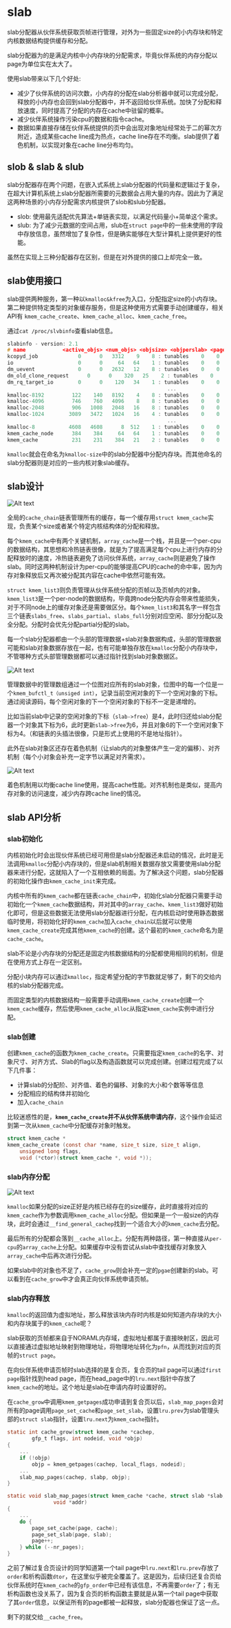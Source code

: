 # slab

slab分配器从伙伴系统获取页帧进行管理，对外为一些固定size的小内存块和特定内核数据结构提供缓存和分配。

slab分配器为的是满足内核中小内存块的分配需求，毕竟伙伴系统的内存分配以page为单位实在太大了。

使用slab带来以下几个好处:

- 减少了伙伴系统的访问次数，小内存的分配在slab分析器中就可以完成分配，释放的小内存也会回到slab分配器中，并不返回给伙伴系统。加快了分配和释放速度，同时提高了分配的内存在cache中驻留的概率。
- 减少伙伴系统操作污染cpu的数据和指令cache。
- 数据如果直接存储在伙伴系统提供的页中会出现对象地址经常处于二的幂次方附近，造成某些cache line成为热点，cache line存在不均衡。slab提供了着色机制，以实现对象在cache line分布均匀。

## slob & slab & slub

slab分配器存在两个问题，在嵌入式系统上slab分配器的代码量和逻辑过于复杂，在超大计算机系统上slab分配器所需要的元数据会占用大量的内存。因此为了满足这两种场景的小内存分配需求内核提供了slob和slub分配器。

- slob: 使用最先适配优先算法+单链表实现，以满足代码量小+简单这个需求。
- slub: 为了减少元数据的空间占用，slub在`struct page`中的一些未使用的字段中存放信息，虽然增加了复杂性，但是确实能够在大型计算机上提供更好的性能。

虽然在实现上三种分配器存在区别，但是在对外提供的接口上却完全一致。

## slab使用接口

slab提供两种服务，第一种以`kmalloc&kfree`为入口，分配指定size的小内存块。第二种提供特定类型的对象缓存服务，但是这种使用方式需要手动创建缓存，相关API有
`kmem_cache_create`、`kmem_cache_alloc`、`kmem_cache_free`。

通过`cat /proc/slvbinfo`查看slab信息。

```c
slabinfo - version: 2.1
# name            <active_objs> <num_objs> <objsize> <objperslab> <pagesperslab> : tunables <limit> <batchcount> <sharedfactor> : slabdata <active_slabs> <num_slabs> <sharedavail>
kcopyd_job             0      0   3312    9    8 : tunables    0    0    0 : slabdata      0      0      0
io                     0      0     64   64    1 : tunables    0    0    0 : slabdata      0      0      0
dm_uevent              0      0   2632   12    8 : tunables    0    0    0 : slabdata      0      0      0
dm_old_clone_request      0      0    320   25    2 : tunables    0    0    0 : slabdata      0      0      0
dm_rq_target_io        0      0    120   34    1 : tunables    0    0    0 : slabdata      0      0      0
                                                    ...
kmalloc-8192         122    140   8192    4    8 : tunables    0    0    0 : slabdata     35     35      0
kmalloc-4096         746    760   4096    8    8 : tunables    0    0    0 : slabdata     95     95      0
kmalloc-2048         906   1008   2048   16    8 : tunables    0    0    0 : slabdata     63     63      0
kmalloc-1024        3089   3472   1024   16    4 : tunables    0    0    0 : slabdata    217    217      0
                                                    ...
kmalloc-8           4608   4608      8  512    1 : tunables    0    0    0 : slabdata      9      9      0
kmem_cache_node      384    384     64   64    1 : tunables    0    0    0 : slabdata      6      6      0
kmem_cache           231    231    384   21    2 : tunables    0    0    0 : slabdata     11     11      0
```

`kmalloc`就会在命名为`kmalloc-size`中的slab分配器中分配内存块。而其他命名的slab分配器则是对应的一些内核对象slab缓存。

## slab设计

![Alt text](../imgs/slab.png)

全局的`cache_chain`链表管理所有的缓存，每一个缓存用`struct kmem_cache`实现，负责某个size或者某个特定内核结构体的分配和释放。

每个`kmem_cache`中有两个关键机制，`array_cache`是一个栈，并且是一个per-cpu的数据结构，其思想和冷热链表很像，就是为了提高满足每个cpu上进行内存的分配释放时的速度，冷热链表避免了访问伙伴系统，`array_cache`则是避免了操作slab。同时这两种机制设计为per-cpu的能够提高CPU的cache的命中率，因为内存对象释放后又再次被分配其内容在cache中依然可能有效。

`struct kmem_list3`则负责管理从伙伴系统分配的页帧以及页帧内的对象。`kmem_list3`是一个per-node的数据结构，毕竟跨node分配内存会带来性能损失，对于不同node上的缓存对象还是需要做区分。每个`kmem_list3`和其名字一样包含三个链表`slabs_free`、`slabs_partial`、`slabs_full`分别对应空闲、部分分配以及全分配。分配时会优先分配partial分配的slab。

每一个slab分配器都由一个头部的管理数据+slab对象数据构成，头部的管理数据可能和slab对象数据存放在一起，也有可能单独存放在`kmalloc`分配小内存块中，不管哪种方式头部管理数据都可以通过指针找到slab对象数据区。

![Alt text](../imgs/slab-object.png)

管理数据中的管理数组通过一个位图对应所有的slab对象，位图中的每一个位是一个`kmem_bufctl_t（unsiged int）`，记录当前空闲对象的下一个空闲对象的下标。通过阅读源码，每个空闲对象的下一个空闲对象的下标不一定是递增的。

比如当前slab中记录的空闲对象的下标（`slab->free`）是4，此时归还给slab分配器一个对象其下标为6，此时更新`slab->free`为6，并且对象6的下一个空闲对象下标为4。（和链表的头插法很像，只是形式上使用的不是地址指针）。

此外在slab对象区还存在着色机制（让slab内的对象整体产生一定的偏移）、对齐机制（每个小对象会补充一定字节以满足对齐需求）。

![Alt text](../imgs/slab-color.png)

着色机制用以均衡cache line使用，提高cache性能。对齐机制也是类似，提高内存对象的访问速度，减少内存跨cache line的情况。

## slab API分析

### slab初始化

内核初始化时会出现伙伴系统已经可用但是slab分配器还未启动的情况，此时是无法调用`kmalloc`分配小内存块的，但是slab机制相关数据存放又需要使用slab分配器来进行分配，这就陷入了一个互相依赖的局面。为了解决这个问题，slab分配器的初始化操作由`kmem_cache_init`来完成。

内核中所有的`kmem_cache`都在链表`cache_chain`中，初始化slab分配器只需要手动初始化一个`kmem_cache`数据结构，并对其中的`array_cache`、`kmem_list3`做好初始化即可，但是这些数据无法使用slab分配器进行分配，在内核启动时使用静态数据临时使用，将初始化好的`kmem_cache`加入`cache_chain`以后就可以使用`kmem_cache_create`完成其他`kmem_cache`的创建。这个最初的`kmem_cache`命名为是`cache_cache`。

slab不论是小内存块的分配还是固定内核数据结构的分配都使用相同的机制，但是在使用方式上存在一定区别。

分配小块内存可以通过`kmalloc`，指定希望分配的字节数就足够了，剩下的交给内核的slab分配器完成。

而固定类型的内核数据结构一般需要手动调用`kmem_cache_create`创建一个`kmem_cache`缓存，然后使用`kmem_cache_alloc`从指定`kmem_cache`实例中进行分配。

### slab创建

创建`kmem_cache`的函数为`kmem_cache_create`。只需要指定`kmem_cache`的名字、对象尺寸、对齐方式、Slab的flag以及构造函数就可以完成创建。创建过程完成了以下几件事：

- 计算slab的分配阶、对齐值、着色的偏移、对象的大小和个数等等信息
- 分配相应的结构体并初始化
- 加入`cache_chain`

比较迷惑性的是，**`kmem_cache_create`并不从伙伴系统申请内存**，这个操作会延迟到第一次从`kmem_cache`中分配缓存对象时触发。

```c
struct kmem_cache *
kmem_cache_create (const char *name, size_t size, size_t align,
    unsigned long flags,
    void (*ctor)(struct kmem_cache *, void *));
```

### slab内存分配

![Alt text](../imgs/slab-function.png)

`kmalloc`如果分配的size正好是内核已经存在的size缓存，此时直接将对应的`kmem_cache`作为参数调用`kmem_cache_alloc`分配。但如果是一个一般size的内存块，此时会通过`__find_general_cachep`找到一个适合大小的`kmem_cache`去分配。

最后所有的分配都会落到`__cache_alloc`上。分配有两种路径，第一种直接从`per-cpu`的`array_cache`上分配。如果缓存中没有尝试从slab中查找缓存对象放入`array_cache`中后再次进行分配。

如果slab中的对象也不足了，`cache_grow`则会补充一定的`pgae`创建新的slab。可以看到在`cache_grow`中才会真正向伙伴系统申请页帧。

### slab内存释放

`kmalloc`的返回值为虚拟地址，那么释放该块内存时内核是如何知道内存块的大小和内存块属于的`kmem_cache`呢？

slab获取的页帧都来自于NORAML内存域，虚拟地址都属于直接映射区，因此可以直接通过虚拟地址映射到物理地址，将物理地址转化为`pfn`，从而找到对应的页帧的`struct page`。

在向伙伴系统申请页帧时slab选择的是复合页，复合页的tail page可以通过`first page`指针找到head page，而在head_page中的`lru.next`指针中存放了`kmem_cache`的地址。这个地址是slab在申请内存时设置好的。

在`cache_grow`中调用`kmem_getpages`成功申请到复合页以后，`slab_map_pages`会对所有的page调用`page_set_cache`和`page_set_slab`，设置`lru.prev`为slab管理头部的`struct slab`指针，设置`lru.next`为`kmem_cache`指针。

```c
static int cache_grow(struct kmem_cache *cachep,
        gfp_t flags, int nodeid, void *objp)
{
    ...
    if (!objp)
        objp = kmem_getpages(cachep, local_flags, nodeid);
    ...
    slab_map_pages(cachep, slabp, objp);
}

static void slab_map_pages(struct kmem_cache *cache, struct slab *slab,
               void *addr)
{
    ...
    do {
        page_set_cache(page, cache);
        page_set_slab(page, slab);
        page++;
    } while (--nr_pages);
}

```

之前了解过复合页设计的同学知道第一个tail page中`lru.next`和`lru.prev`存放了`order`和析构函数`dtor`，在这里似乎被完全覆盖了。这是因为，后续归还复合页给伙伴系统时在`kmem_cache`的`gfp_order`中已经有该信息，不再需要`order`了；有无析构函数也没关系了，因为复合页的析构函数主要就是从第一个tail page中获取了其`order`信息，以保证所有的page都被一起释放，slab分配器也保证了这一点。

剩下的就交给`__cache_free`。
